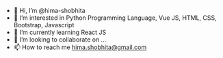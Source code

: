 - 👋 Hi, I’m @hima-shobhita
- 👀 I’m interested in Python Programming Language, Vue JS, HTML, CSS, Bootstrap, Javascript
- 🌱 I’m currently learning React JS
- 💞️ I’m looking to collaborate on ...
- 📫 How to reach me hima.shobhita@gmail.com

<!---
hima-shobhita/hima-shobhita is a ✨ special ✨ repository because its `README.md` (this file) appears on your GitHub profile.
You can click the Preview link to take a look at your changes.
--->
